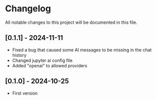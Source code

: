 # Changelog

All notable changes to this project will be documented in this file.

## [0.1.1] - 2024-11-11

- Fixed a bug that caused some AI messages to be missing in the chat history
- Changed jupyter ai config file
- Added "openai" to allowed providers

## [0.1.0] - 2024-10-25

- First version
